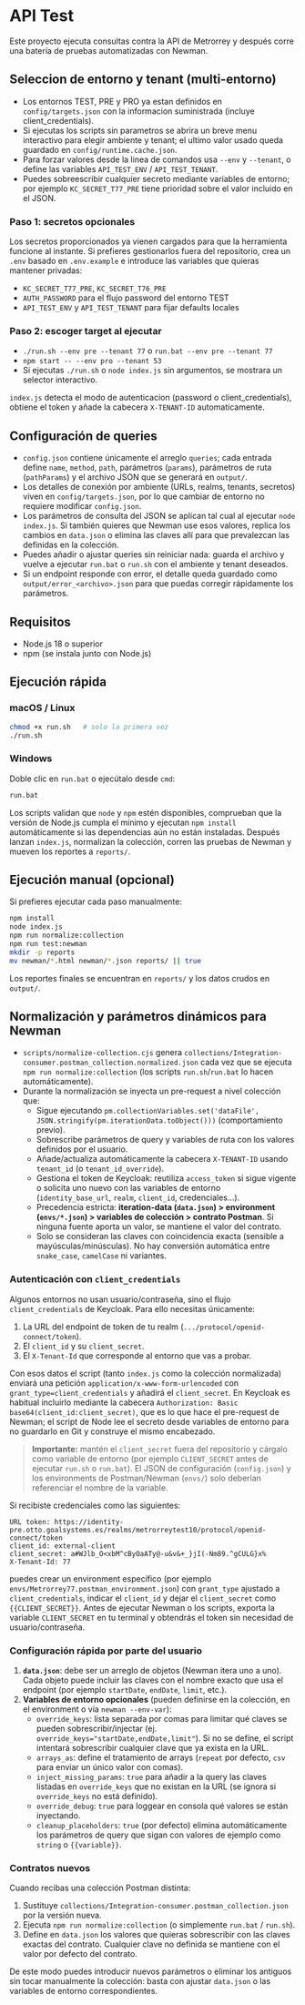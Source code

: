 # API Test

Este proyecto ejecuta consultas contra la API de Metrorrey y después corre una batería de pruebas automatizadas con Newman.

## Seleccion de entorno y tenant (multi-entorno)
- Los entornos TEST, PRE y PRO ya estan definidos en `config/targets.json` con la informacion suministrada (incluye client_credentials).
- Si ejecutas los scripts sin parametros se abrira un breve menu interactivo para elegir ambiente y tenant; el ultimo valor usado queda guardado en `config/runtime.cache.json`.
- Para forzar valores desde la linea de comandos usa `--env` y `--tenant`, o define las variables `API_TEST_ENV` / `API_TEST_TENANT`.
- Puedes sobreescribir cualquier secreto mediante variables de entorno; por ejemplo `KC_SECRET_T77_PRE` tiene prioridad sobre el valor incluido en el JSON.

### Paso 1: secretos opcionales
Los secretos proporcionados ya vienen cargados para que la herramienta funcione al instante. Si prefieres gestionarlos fuera del repositorio, crea un `.env` basado en `.env.example` e introduce las variables que quieras mantener privadas:
- `KC_SECRET_T77_PRE`, `KC_SECRET_T76_PRE`
- `AUTH_PASSWORD` para el flujo password del entorno TEST
- `API_TEST_ENV` y `API_TEST_TENANT` para fijar defaults locales

### Paso 2: escoger target al ejecutar
- `./run.sh --env pre --tenant 77` o `run.bat --env pre --tenant 77`
- `npm start -- --env pro --tenant 53`
- Si ejecutas `./run.sh` o `node index.js` sin argumentos, se mostrara un selector interactivo.

`index.js` detecta el modo de autenticacion (password o client_credentials), obtiene el token y añade la cabecera `X-TENANT-ID` automaticamente.

## Configuración de queries
- `config.json` contiene únicamente el arreglo `queries`; cada entrada define `name`, `method`, `path`, parámetros (`params`), parámetros de ruta (`pathParams`) y el archivo JSON que se generará en `output/`.
- Los detalles de conexión por ambiente (URLs, realms, tenants, secretos) viven en `config/targets.json`, por lo que cambiar de entorno no requiere modificar `config.json`.
- Los parámetros de consulta del JSON se aplican tal cual al ejecutar `node index.js`. Si también quieres que Newman use esos valores, replica los cambios en `data.json` o elimina las claves allí para que prevalezcan las definidas en la colección.
- Puedes añadir o ajustar queries sin reiniciar nada: guarda el archivo y vuelve a ejecutar `run.bat` o `run.sh` con el ambiente y tenant deseados.
- Si un endpoint responde con error, el detalle queda guardado como `output/error_<archivo>.json` para que puedas corregir rápidamente los parámetros.

## Requisitos
- Node.js 18 o superior
- npm (se instala junto con Node.js)

## Ejecución rápida
### macOS / Linux
```bash
chmod +x run.sh   # solo la primera vez
./run.sh
```

### Windows
Doble clic en `run.bat` o ejecútalo desde `cmd`:
```bat
run.bat
```

Los scripts validan que `node` y `npm` estén disponibles, comprueban que la versión de Node.js cumpla el mínimo y ejecutan `npm install` automáticamente si las dependencias aún no están instaladas. Después lanzan `index.js`, normalizan la colección, corren las pruebas de Newman y mueven los reportes a `reports/`.

## Ejecución manual (opcional)
Si prefieres ejecutar cada paso manualmente:
```bash
npm install
node index.js
npm run normalize:collection
npm run test:newman
mkdir -p reports
mv newman/*.html newman/*.json reports/ || true
```

Los reportes finales se encuentran en `reports/` y los datos crudos en `output/`.

## Normalización y parámetros dinámicos para Newman
- `scripts/normalize-collection.cjs` genera `collections/Integration-consumer.postman_collection.normalized.json` cada vez que se ejecuta `npm run normalize:collection` (los scripts `run.sh`/`run.bat` lo hacen automáticamente).
- Durante la normalización se inyecta un pre-request a nivel colección que:
  - Sigue ejecutando `pm.collectionVariables.set('dataFile', JSON.stringify(pm.iterationData.toObject()))` (comportamiento previo).
  - Sobrescribe parámetros de query y variables de ruta con los valores definidos por el usuario.
  - Añade/actualiza automáticamente la cabecera `X-TENANT-ID` usando `tenant_id` (o `tenant_id_override`).
  - Gestiona el token de Keycloak: reutiliza `access_token` si sigue vigente o solicita uno nuevo con las variables de entorno (`identity_base_url`, `realm`, `client_id`, credenciales...).
  - Precedencia estricta: **iteration-data (`data.json`) > environment (`envs/*.json`) > variables de colección > contrato Postman**. Si ninguna fuente aporta un valor, se mantiene el valor del contrato.
  - Solo se consideran las claves con coincidencia exacta (sensible a mayúsculas/minúsculas). No hay conversión automática entre `snake_case`, `camelCase` ni variantes.

### Autenticación con `client_credentials`
Algunos entornos no usan usuario/contraseña, sino el flujo `client_credentials` de Keycloak. Para ello necesitas únicamente:

1. La URL del endpoint de token de tu realm (`.../protocol/openid-connect/token`).
2. El `client_id` y su `client_secret`.
3. El `X-Tenant-Id` que corresponde al entorno que vas a probar.

Con esos datos el script (tanto `index.js` como la colección normalizada) enviará una petición `application/x-www-form-urlencoded` con `grant_type=client_credentials` y añadirá el `client_secret`. En Keycloak es habitual incluirlo mediante la cabecera `Authorization: Basic base64(client_id:client_secret)`, que es lo que hace el pre-request de Newman; el script de Node lee el secreto desde variables de entorno para no guardarlo en Git y construye el mismo encabezado.

> **Importante:** mantén el `client_secret` fuera del repositorio y cárgalo como variable de entorno (por ejemplo `CLIENT_SECRET` antes de ejecutar `run.sh` o `run.bat`). El JSON de configuración (`config.json`) y los environments de Postman/Newman (`envs/`) solo deberían referenciar el nombre de la variable.

Si recibiste credenciales como las siguientes:

```
URL token: https://identity-pre.otto.goalsystems.es/realms/metrorreytest10/protocol/openid-connect/token
client_id: external-client
client_secret: a#WJlb_O<xbM^cByOaATy@-u&v&+_}jI(-Nm89.^gCULG}x%
X-Tenant-Id: 77
```

puedes crear un environment específico (por ejemplo `envs/Metrorrey77.postman_environment.json`) con `grant_type` ajustado a `client_credentials`, indicar el `client_id` y dejar el `client_secret` como `{{CLIENT_SECRET}}`. Antes de ejecutar Newman o los scripts, exporta la variable `CLIENT_SECRET` en tu terminal y obtendrás el token sin necesidad de usuario/contraseña.

### Configuración rápida por parte del usuario
1. **`data.json`**: debe ser un arreglo de objetos (Newman itera uno a uno). Cada objeto puede incluir las claves con el nombre exacto que usa el endpoint (por ejemplo `startDate`, `endDate`, `limit`, etc.).
2. **Variables de entorno opcionales** (pueden definirse en la colección, en el environment o vía `newman --env-var`):
   - `override_keys`: lista separada por comas para limitar qué claves se pueden sobrescribir/injectar (ej. `override_keys="startDate,endDate,limit"`). Si no se define, el script intentará sobrescribir cualquier clave que ya exista en la URL.
   - `arrays_as`: define el tratamiento de arrays (`repeat` por defecto, `csv` para enviar un único valor con comas).
   - `inject_missing_params`: `true` para añadir a la query las claves listadas en `override_keys` que no existan en la URL (se ignora si `override_keys` no está definido).
   - `override_debug`: `true` para loggear en consola qué valores se están inyectando.
   - `cleanup_placeholders`: `true` (por defecto) elimina automáticamente los parámetros de query que sigan con valores de ejemplo como `string` o `{{variable}}`.

### Contratos nuevos
Cuando recibas una colección Postman distinta:
1. Sustituye `collections/Integration-consumer.postman_collection.json` por la versión nueva.
2. Ejecuta `npm run normalize:collection` (o simplemente `run.bat` / `run.sh`).
3. Define en `data.json` los valores que quieras sobrescribir con las claves exactas del contrato. Cualquier clave no definida se mantiene con el valor por defecto del contrato.

De este modo puedes introducir nuevos parámetros o eliminar los antiguos sin tocar manualmente la colección: basta con ajustar `data.json` o las variables de entorno correspondientes.

